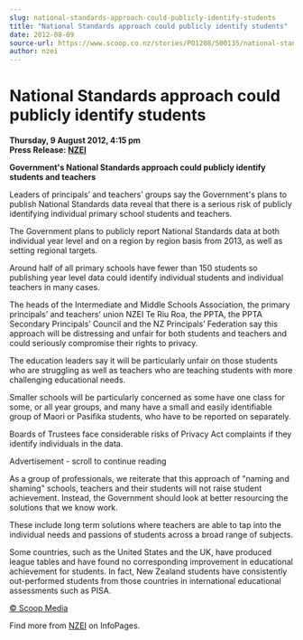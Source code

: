 ```yaml
---
slug: national-standards-approach-could-publicly-identify-students
title: "National Standards approach could publicly identify students"
date: 2012-08-09
source-url: https://www.scoop.co.nz/stories/PO1208/S00135/national-standards-approach-could-publicly-identify-students.htm
author: nzei
---
```

National Standards approach could publicly identify students
============================================================

**Thursday, 9 August 2012, 4:15 pm**  
**Press Release: [NZEI](https://info.scoop.co.nz/NZEI)**

**Government's National Standards approach could publicly identify students and teachers**

Leaders of principals’ and teachers’ groups say the Government's plans to publish National Standards data reveal that there is a serious risk of publicly identifying individual primary school students and teachers.

The Government plans to publicly report National Standards data at both individual year level and on a region by region basis from 2013, as well as setting regional targets.

Around half of all primary schools have fewer than 150 students so publishing year level data could identify individual students and individual teachers in many cases.

The heads of the Intermediate and Middle Schools Association, the primary principals’ and teachers’ union NZEI Te Riu Roa, the PPTA, the PPTA Secondary Principals’ Council and the NZ Principals’ Federation say this approach will be distressing and unfair for both students and teachers and could seriously compromise their rights to privacy.

The education leaders say it will be particularly unfair on those students who are struggling as well as teachers who are teaching students with more challenging educational needs.

Smaller schools will be particularly concerned as some have one class for some, or all year groups, and many have a small and easily identifiable group of Maori or Pasifika students, who have to be reported on separately.

Boards of Trustees face considerable risks of Privacy Act complaints if they identify individuals in the data.

Advertisement - scroll to continue reading





As a group of professionals, we reiterate that this approach of "naming and shaming" schools, teachers and their students will not raise student achievement. Instead, the Government should look at better resourcing the solutions that we know work.

These include long term solutions where teachers are able to tap into the individual needs and passions of students across a broad range of subjects.

Some countries, such as the United States and the UK, have produced league tables and have found no corresponding improvement in educational achievement for students. In fact, New Zealand students have consistently out-performed students from those countries in international educational assessments such as PISA.

[© Scoop Media](http://www.scoop.co.nz/about/terms.html)

Find more from [NZEI](https://info.scoop.co.nz/NZEI) on InfoPages.